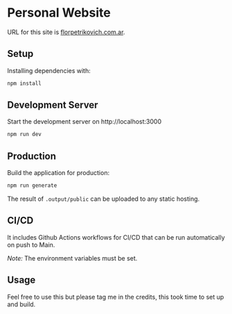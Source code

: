 # Personal Website

URL for this site is [florpetrikovich.com.ar](https://florpetrikovich.com.ar).

## Setup

Installing dependencies with:

```bash
npm install
```

## Development Server

Start the development server on http://localhost:3000

```bash
npm run dev
```

## Production

Build the application for production:

```bash
npm run generate
```

The result of `.output/public` can be uploaded to any static hosting.

## CI/CD

It includes Github Actions workflows for CI/CD that can be run automatically on push to Main.

*Note:* The environment variables must be set.

## Usage

Feel free to use this but please tag me in the credits, this took time to set up and build.
